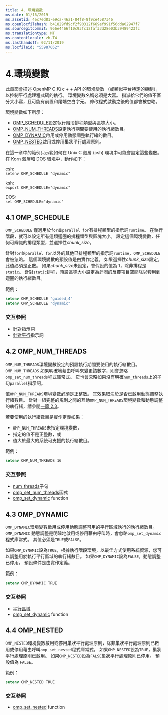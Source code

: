 ```yaml
---
title: 4. 環境變數
ms.date: 01/16/2019
ms.assetid: 4ec7ed81-e9ca-46a1-84f8-8f9ce4587346
ms.openlocfilehash: b41829fd9cf2f90312f669ef991f56dda02947f7
ms.sourcegitcommit: 966e4466f10c93fc12faf33d28e03b39489423fc
ms.translationtype: MT
ms.contentlocale: zh-TW
ms.lasthandoff: 02/11/2019
ms.locfileid: "55987052"
---
```

# <a name="4-environment-variables"></a>4.環境變數

此章節會描述 OpenMP C 和 c + + API 的環境變數 （或類似平台特定的機制），以控制平行處理程式碼的執行。  環境變數名稱必須是大寫。 指派給它們的值不區分大小寫，且可能有前置和尾端空白字元。  修改程式啟動之後的值都會被忽略。

環境變數如下所示：

- [OMP_SCHEDULE](#41-omp_schedule)設定執行階段排程類型與區塊大小。
- [OMP_NUM_THREADS](#42-omp_num_threads)設定執行期間要使用的執行緒數目。
- [OMP_DYNAMIC](#43-omp_dynamic)啟用或停用動態調整執行緒的數目。
- [OMP_NESTED](#44-omp_nested)啟用或停用巢狀平行處理原則。

在這一章中的範例只示範如何在 Unix C 殼層 (csh) 環境中可能會設定這些變數。 在 Korn 殼層和 DOS 環境中，動作如下：

csh:  
`setenv OMP_SCHEDULE "dynamic"`

ksh:  
`export OMP_SCHEDULE="dynamic"`

DOS:  
`set OMP_SCHEDULE="dynamic"`

## <a name="41-omp_schedule"></a>4.1 OMP_SCHEDULE

`OMP_SCHEDULE` 僅適用於`for`並`parallel for`有排程類型的指示詞`runtime`。 在執行階段，就可以設定所有這類迴圈的排程類型與區塊大小。 設定這個環境變數，任何可辨識的排程類型，並選擇性*chunk_size*。

針對`for`並`parallel for`以外的其他已排程類型的指示詞`runtime`，`OMP_SCHEDULE`會被忽略。 這個環境變數的預設值是由實作定義。 如果選擇性*chunk_size*設定，此值必須是正數。 如果*chunk_size*未設定，會假設的值為 1，除非排程是`static`。 針對`static`排程，預設區塊大小設定為迴圈的反覆項目空間除以套用到迴圈的執行緒數目。

範例：

```csh
setenv OMP_SCHEDULE "guided,4"
setenv OMP_SCHEDULE "dynamic"
```

### <a name="cross-references"></a>交互參照

- [針對](2-directives.md#241-for-construct)指示詞
- [針對平行](2-directives.md#251-parallel-for-construct)指示詞

## <a name="42-omp_num_threads"></a>4.2 OMP_NUM_THREADS

`OMP_NUM_THREADS`環境變數設定的預設執行期間要使用的執行緒數目。 `OMP_NUM_THREADS` 如果明確地藉由呼叫來變更該數字，則會忽略`omp_set_num_threads`程式庫常式。 它也會忽略如果沒有明確`num_threads`上的子句`parallel`指示詞。

值`OMP_NUM_THREADS`環境變數必須是正整數。 其效果取決於是否已啟用動態調整執行緒數目。 針對一組完整的規則之間的互動`OMP_NUM_THREADS`環境變數和動態調整的執行緒，請參閱[一節 2.3](2-directives.md#23-parallel-construct)。

若要使用的執行緒數目是實作定義如果：

- `OMP_NUM_THREADS`未指定環境變數，
- 指定的值不是正整數，或
- 值大於最大的系統可支援的執行緒數目。

範例：

```csh
setenv OMP_NUM_THREADS 16
```

### <a name="cross-references"></a>交互參照

- [num_threads](2-directives.md#23-parallel-construct)子句
- [omp_set_num_threads](3-run-time-library-functions.md#311-omp_set_num_threads-function)函式
- [omp_set_dynamic](3-run-time-library-functions.md#317-omp_set_dynamic-function) function

## <a name="43-omp_dynamic"></a>4.3 OMP_DYNAMIC

`OMP_DYNAMIC`環境變數啟用或停用動態調整可用的平行區域執行的執行緒數目。 `OMP_DYNAMIC` 動態調整是明確地啟用或停用藉由呼叫時，會忽略`omp_set_dynamic`程式庫常式。 其值必須是`TRUE`或`FALSE`。

如果`OMP_DYNAMIC`設為`TRUE`，根據執行階段環境，以最佳方式使用系統資源，您可以調整用於執行平行區域的執行緒數目。  如果`OMP_DYNAMIC`設為`FALSE`，動態調整已停用。 預設條件是由實作定義。

範例：

```csh
setenv OMP_DYNAMIC TRUE
```

### <a name="cross-references"></a>交互參照

- [平行區域](2-directives.md#23-parallel-construct)
- [omp_set_dynamic](3-run-time-library-functions.md#317-omp_set_dynamic-function) function

## <a name="44-omp_nested"></a>4.4 OMP_NESTED

`OMP_NESTED`環境變數啟用或停用巢狀平行處理原則，除非巢狀平行處理原則已啟用或停用藉由呼叫`omp_set_nested`程式庫常式。 如果`OMP_NESTED`設為`TRUE`，巢狀平行處理原則已啟用。 如果`OMP_NESTED`設為`FALSE`巢狀平行處理原則已停用。 預設值為 `FALSE`。

範例：

```csh
setenv OMP_NESTED TRUE
```

### <a name="cross-reference"></a>交互參照

- [omp_set_nested](3-run-time-library-functions.md#319-omp_set_nested-function) function

